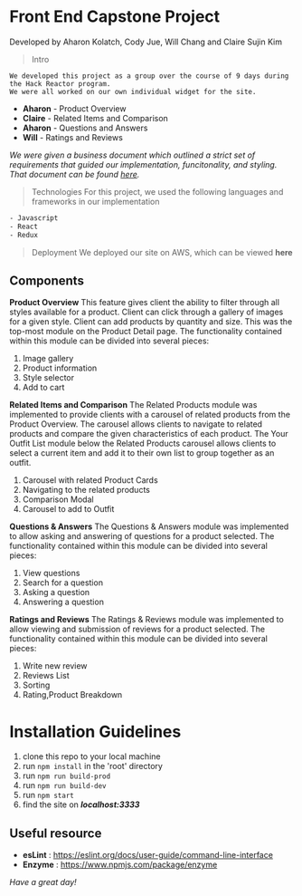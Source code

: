 # Front End Capstone Project
Developed by Aharon Kolatch, Cody Jue, Will Chang and Claire Sujin Kim

> Intro
```
We developed this project as a group over the course of 9 days during the Hack Reactor program.
We were all worked on our own individual widget for the site.
```
- **Aharon** - Product Overview
- **Claire** - Related Items and Comparison	
- **Aharon** - Questions and Answers
- **Will** - Ratings and Reviews

_We were given a business document which outlined a strict set of requirements that guided our implementation, funcitonality, and styling.
That document can be found [here](https://docs.google.com/document/d/1KAqduzY8ae3DYrSoCL1i23qHe95zJRYFulqMk-sGLWY/edit#)._

> Technologies
For this project, we used the following languages and frameworks in our implementation
```bash
- Javascript
- React
- Redux
```
> Deployment
We deployed our site on AWS, which can be viewed **here**
  
## Components
**Product Overview**
This feature gives client the ability to filter through all styles available for a product. Client can click through a gallery of images for a given style. Client can add products by quantity and size. This was the top-most module on the Product Detail page. The functionality contained within this module can be divided into several pieces:
1. Image gallery
2. Product information
3. Style selector
4. Add to cart

**Related Items and Comparison**
The Related Products module was implemented to provide clients with a carousel of related products from the Product Overview. The carousel allows clients to navigate to related products and compare the given characteristics of each product.
The Your Outfit List module below the Related Products carousel allows clients to select a current item and add it to their own list to group together as an outfit.
1. Carousel with related Product Cards
2. Navigating to the related products
3. Comparison Modal
4. Carousel to add to Outfit

**Questions & Answers**
The Questions & Answers module was implemented to allow asking and answering of questions for a product selected. The functionality contained within this module can be divided into several pieces:
1. View questions
2. Search for a question
3. Asking a question
4. Answering a question

**Ratings and Reviews**
The Ratings & Reviews module was implemented to allow viewing and submission of reviews for a product selected. The functionality contained within this module can be divided into several pieces:
1. Write new review
2. Reviews List
3. Sorting
4. Rating,Product Breakdown

# Installation Guidelines
  1. clone this repo to your local machine
  2. run ```npm install``` in the 'root' directory
  2. run ```npm run build-prod```
  3. run ```npm run build-dev```
  4. run ```npm start```
  5. find the site on ***localhost:3333***
## **Useful resource**
- **esLint** : https://eslint.org/docs/user-guide/command-line-interface
- **Enzyme** : https://www.npmjs.com/package/enzyme

_Have a great day!_
